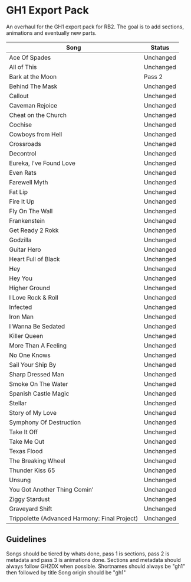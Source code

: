 # GH1 Export Pack
 An overhaul for the GH1 export pack for RB2. The goal is to add sections, animations and eventually new parts.
 
| Song  | Status |
| ------------- | ------------- |
| Ace Of Spades  | Unchanged  |
| All of This  | Unchanged  |
| Bark at the Moon  | Pass 2  |
| Behind The Mask  | Unchanged  |
| Callout  | Unchanged  |
| Caveman Rejoice  | Unchanged  |
| Cheat on the Church  | Unchanged  |
| Cochise  | Unchanged  |
| Cowboys from Hell  | Unchanged  |
| Crossroads  | Unchanged  |
| Decontrol  | Unchanged  |
| Eureka, I've Found Love  | Unchanged  |
| Even Rats  | Unchanged  |
| Farewell Myth  | Unchanged  |
| Fat Lip  | Unchanged  |
| Fire It Up  | Unchanged  |
| Fly On The Wall  | Unchanged  |
| Frankenstein  | Unchanged  |
| Get Ready 2 Rokk  | Unchanged  |
| Godzilla  | Unchanged  |
| Guitar Hero  | Unchanged  |
| Heart Full of Black  | Unchanged  |
| Hey  | Unchanged  |
| Hey You  | Unchanged  |
| Higher Ground  | Unchanged  |
| I Love Rock & Roll  | Unchanged  |
| Infected  | Unchanged  |
| Iron Man  | Unchanged  |
| I Wanna Be Sedated  | Unchanged  |
| Killer Queen  | Unchanged  |
| More Than A Feeling  | Unchanged  |
| No One Knows  | Unchanged  |
| Sail Your Ship By  | Unchanged  |
| Sharp Dressed Man  | Unchanged  |
| Smoke On The Water  | Unchanged  |
| Spanish Castle Magic  | Unchanged  |
| Stellar  | Unchanged  |
| Story of My Love  | Unchanged  |
| Symphony Of Destruction  | Unchanged  |
| Take It Off  | Unchanged  |
| Take Me Out  | Unchanged  |
| Texas Flood  | Unchanged  |
| The Breaking Wheel  | Unchanged  |
| Thunder Kiss 65  | Unchanged  |
| Unsung  | Unchanged  |
| You Got Another Thing Comin'  | Unchanged  |
| Ziggy Stardust  | Unchanged  |
| Graveyard Shift  | Unchanged  |
| Trippolette (Advanced Harmony: Final Project)  | Unchanged  |

## Guidelines
Songs should be tiered by whats done, pass 1 is sections, pass 2 is metadata and pass 3 is animations done.
Sections and metadata should always follow GH2DX when possible.
Shortnames should always be "gh1" then followed by title
Song origin should be "gh1"